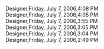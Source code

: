 ﻿Designer,Friday, July 7, 2006,4:08 PM  Designer,Friday, July 7, 2006,4:05 PM  Designer,Friday, July 7, 2006,3:55 PM  Designer,Friday, July 7, 2006,3:05 PM  Designer,Friday, July 7, 2006,3:04 PM  Designer,Friday, July 7, 2006,2:49 PM